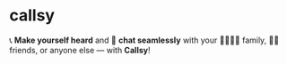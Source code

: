 # callsy
📞 **Make yourself heard** and 💬 **chat seamlessly** with your 👨‍👩‍👧‍👦 family, 👯‍♂️ friends, or anyone else — with **Callsy**!
